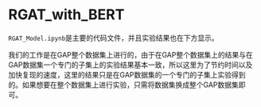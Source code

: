 # RGAT_with_BERT
`RGAT_Model.ipynb`是主要的代码文件，并且实验结果也在下方显示。

我们的工作是在GAP整个数据集上进行的，由于在GAP整个数据集上的结果与在GAP数据集一个专门的子集上的实验结果基本一致，所以这里为了节约时间以及加快复现的速度，这里的结果只是在GAP数据集的一个专门的子集上实验得到的。如果想要在整个数据集上进行实验，只需将数据集换成整个GAP数据集即可。
